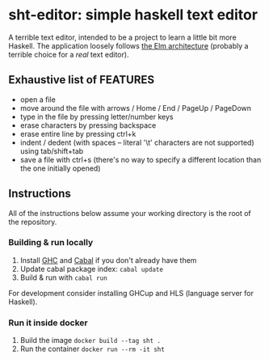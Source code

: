 # sht-editor: simple haskell text editor

A terrible text editor, intended to be a project to learn a little bit more Haskell. The application loosely follows [the Elm architecture](https://guide.elm-lang.org/architecture) (probably a terrible choice for a *real* text editor).


## Exhaustive list of **FEATURES**
* open a file
* move around the file with arrows / Home / End / PageUp / PageDown
* type in the file by pressing letter/number keys
* erase characters by pressing backspace
* erase entire line by pressing ctrl+k
* indent / dedent (with spaces – literal '\t' characters are not supported) using tab/shift+tab
* save a file with ctrl+s (there's no way to specify a different location than the one initially opened)


## Instructions

All of the instructions below assume your working directory is the root of the repository.

### Building & run locally
1. Install [GHC](https://www.haskell.org/ghc/) and [Cabal](https://www.haskell.org/cabal/) if you don't already have them
2. Update cabal package index: `cabal update`
3. Build & run with `cabal run`

For development consider installing GHCup and HLS (language server for Haskell).

### Run it inside docker
1. Build the image `docker build --tag sht .`
2. Run the container `docker run --rm -it sht`
